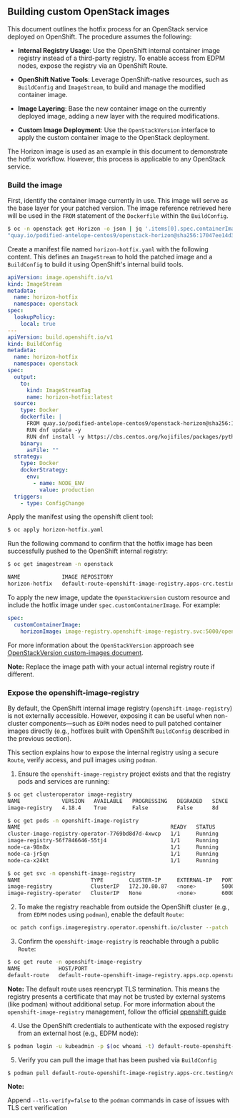 ## Building custom OpenStack images


This document outlines the hotfix process for an OpenStack service deployed on
OpenShift. The procedure assumes the following:

* **Internal Registry Usage**: Use the OpenShift internal container image
  registry instead of a third-party registry. To enable access from EDPM nodes,
  expose the registry via an OpenShift Route.

* **OpenShift Native Tools**: Leverage OpenShift-native resources, such as
  `BuildConfig` and `ImageStream`, to build and manage the modified container
  image.

* **Image Layering**: Base the new container image on the currently deployed
  image, adding a new layer with the required modifications.

* **Custom Image Deployment**: Use the `OpenStackVersion` interface to apply
  the custom container image to the OpenStack deployment.

The Horizon image is used as an example in this document to demonstrate the
hotfix workflow. However, this process is applicable to any OpenStack service.

### Build the image

First, identify the container image currently in use. This image will serve as
the base layer for your patched version. The image reference retrieved here
will be used in the `FROM` statement of the `Dockerfile` within the `BuildConfig`.

```bash
$ oc -n openstack get Horizon -o json | jq '.items[0].spec.containerImage'
"quay.io/podified-antelope-centos9/openstack-horizon@sha256:17047ee14d355dfe02d86f09b52d254156b8a92b5cf8cd7c8d7b4b1579f3113b"
```

Create a manifest file named `horizon-hotfix.yaml` with the following content.
This defines an `ImageStream` to hold the patched image and a `BuildConfig` to
build it using OpenShift's internal build tools.

```yaml
apiVersion: image.openshift.io/v1
kind: ImageStream
metadata:
  name: horizon-hotfix
  namespace: openstack
spec:
  lookupPolicy:
    local: true
---
apiVersion: build.openshift.io/v1
kind: BuildConfig
metadata:
  name: horizon-hotfix
  namespace: openstack
spec:
  output:
    to:
      kind: ImageStreamTag
      name: horizon-hotfix:latest
  source:
    type: Docker
    dockerfile: |
      FROM quay.io/podified-antelope-centos9/openstack-horizon@sha256:17047ee14d355dfe02d86f09b52d254156b8a92b5cf8cd7c8d7b4b1579f3113b
      RUN dnf update -y
      RUN dnf install -y https://cbs.centos.org/kojifiles/packages/python-django-pyscss/2.0.3/1.el9s/noarch/python3-django-pyscss-2.0.3-1.el9s.noarch.rpm
    binary:
      asFile: ""
  strategy:
    type: Docker
    dockerStrategy:
      env:
        - name: NODE_ENV
          value: production
  triggers:
    - type: ConfigChange
```
Apply the manifest using the openshift client tool:

```bash
$ oc apply horizon-hotfix.yaml
```

Run the following command to confirm that the hotfix image has been
successfully pushed to the OpenShift internal registry:

```bash
$ oc get imagestream -n openstack

NAME             IMAGE REPOSITORY                                                                   TAGS     UPDATED
horizon-hotfix   default-route-openshift-image-registry.apps-crc.testing/openstack/horizon-hotfix   latest   26 seconds ago
```

To apply the new image, update the `OpenStackVersion` custom resource and
include the hotfix image under `spec.customContainerImage`. For example:

```yaml
spec:
  customContainerImage:
    horizonImage: image-registry.openshift-image-registry.svc:5000/openstack/horizon-hotfix:latest
```
For more information about the `OpenStackVersion` approach see [OpenStackVersion custom-images
document](version_updates.md#custom-images-for-other-openstack-services).

**Note:**
Replace the image path with your actual internal registry route if different.


### Expose the openshift-image-registry

By default, the OpenShift internal image registry (`openshift-image-registry`) is
not externally accessible. However, exposing it can be useful when non-cluster
components—such as `EDPM` nodes need to pull patched container images directly
(e.g., hotfixes built with OpenShift `BuildConfig` described in the previous
section).

This section explains how to expose the internal registry using a secure
`Route`, verify access, and pull images using `podman`.

1. Ensure the `openshift-image-registry` project exists and that the registry pods
and services are running:

```bash
$ oc get clusteroperator image-registry
NAME             VERSION   AVAILABLE   PROGRESSING   DEGRADED   SINCE   MESSAGE
image-registry   4.18.4    True        False         False      8d

$ oc get pods -n openshift-image-registry
NAME                                               READY   STATUS      RESTARTS   AGE
cluster-image-registry-operator-7769bd8d7d-4xwcp   1/1     Running     2          13h
image-registry-56f7846646-55tj4                    1/1     Running     0          11h
node-ca-98n8x                                      1/1     Running     1          12h
node-ca-jr5qn                                      1/1     Running     1          12h
node-ca-x24kt                                      1/1     Running     1          12h

$ oc get svc -n openshift-image-registry
NAME                      TYPE        CLUSTER-IP     EXTERNAL-IP   PORT(S)     AGE
image-registry            ClusterIP   172.30.80.87   <none>        5000/TCP    12h
image-registry-operator   ClusterIP   None           <none>        60000/TCP   13h
```

2. To make the registry reachable from outside the OpenShift cluster (e.g., from
   `EDPM` nodes using `podman`), enable the default `Route`:

```bash
 oc patch configs.imageregistry.operator.openshift.io/cluster --patch '{"spec":{"defaultRoute":true}}' --type=merge
```

3. Confirm the `openshift-image-registry` is reachable through a public `Route`:

```bash
$ oc get route -n openshift-image-registry
NAME            HOST/PORT                                                       PATH   SERVICES         PORT    TERMINATION   WILDCARD
default-route   default-route-openshift-image-registry.apps.ocp.openstack.lab          image-registry   <all>   reencrypt     None
```

**Note:**
The default route uses reencrypt TLS termination. This means the registry
presents a certificate that may not be trusted by external systems (like
podman) without additional setup.
For more information about the `openshift-image-registry` management, follow
the official [openshift
guide](https://docs.openshift.com/container-platform/4.16/registry/securing-exposing-registry.html)

4. Use the OpenShift credentials to authenticate with the exposed registry from
   an external host (e.g., EDPM node):

```bash
$ podman login -u kubeadmin -p $(oc whoami -t) default-route-openshift-image-registry.apps.ocp.openstack.lab
```

5. Verify you can pull the image that has been pushed via `BuildConfig`

```bash
$ podman pull default-route-openshift-image-registry.apps-crc.testing/openstack/horizon-hotfix
```

**Note:**

Append `--tls-verify=false` to the `podman` commands in case of issues with TLS cert verification
